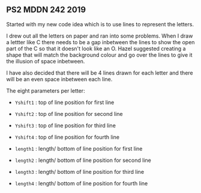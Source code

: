 ## PS2 MDDN 242 2019

Started with my new code idea which is to use lines to represent the letters. 

I drew out all the letters on paper and ran into some problems. When I draw a lettter like C there needs to be a gap inbetween the lines to show the open part of the C so that it doesn't look like an O. Hazel suggested creating a shape that will match the background colour and go over the lines to give it the illusion of space inbetween.

I have also decided that there will be 4 lines drawn for each letter and there will be an even space inbetween each line.

The eight parameters per letter:
  * `Yshift1` : top of line position for first line
  * `Yshift2` : top of line position for second line
  * `Yshift3` : top of line position for third line
  * `Yshift4` : top of line position for fourth line  
  

  * `length1` : length/ bottom of line position for first line
  * `length2` : length/ bottom of line position for second line
  * `length3` : length/ bottom of line position for third line
  * `length4` : length/ bottom of line position for fourth line
 

